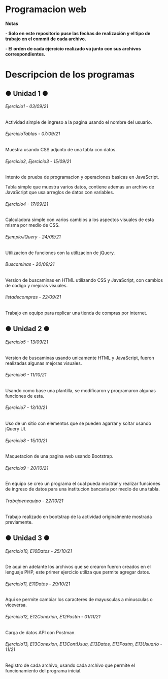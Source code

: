 # Programacion web

<!----Notas---->
**Notas**

**- Solo en este repositorio puse las fechas de realización y el tipo de trabajo en el commit de cada archivo.**

**- El orden de cada ejercicio realizado va junto con sus archivos correspondientes.**
<!----Separador de las notas---->

<!----Directorio con descripcion de los programas---->
# Descripcion de los programas

## ● Unidad 1 ●
###### Ejercicio1 - 03/09/21
Actividad simple de ingreso a la pagina usando el nombre del usuario.

<!----Separador---->

###### EjercicioTablas - 07/09/21
Muestra usando CSS adjunto de una tabla con datos.

<!----Separador---->

###### Ejercicio2, Ejercicio3 - 15/09/21
Intento de prueba de programacion y operaciones basicas en JavaScript.

<!----Separador---->

Tabla simple que muestra varios datos, contiene ademas un archivo de JavaScript que usa arreglos de datos con variables.

<!----Separador---->

###### Ejercicio4 - 17/09/21
Calculadora simple con varios cambios a los aspectos visuales de esta misma por medio de CSS.

<!----Separador---->

###### EjemploJQuery - 24/09/21
Utilizacion de funciones con la utilizacion de jQuery.

<!----Separador---->

###### Buscaminas - 20/09/21
Version de buscaminas en HTML utilizando CSS y JavaScript, con cambios de codigo y mejoras visuales.

<!----Separador---->

###### listadecompras - 22/09/21
Trabajo en equipo para replicar una tienda de compras por internet.

<!----Separador---->

## ● Unidad 2 ●
###### Ejercicio5 - 13/09/21
Version de buscaminas usando unicamente HTML y JavaScript, fueron realizadas algunas mejoras visuales.

<!----Separador---->

###### Ejercicio6 - 11/10/21
Usando como base una plantilla, se modificaron y programaron algunas funciones de esta.

<!----Separador---->

###### Ejercicio7 - 13/10/21
Uso de un sitio con elementos que se pueden agarrar y soltar usando jQuery UI.

<!----Separador---->

###### Ejercicio8 - 15/10/21
Maquetacion de una pagina web usando Bootstrap.

<!----Separador---->

###### Ejercicio9 - 20/10/21
En equipo se creo un programa el cual pueda mostrar y realizar funciones de ingreso de datos para una institucion bancaria por medio de una tabla.

<!----Separador---->

###### Trabajoenequipo - 22/10/21
Trabajo realizado en bootstrap de la actividad originalmente mostrada previamente.

<!----Separador---->

## ● Unidad 3 ●
###### Ejercicio10, E10Datos - 25/10/21
De aqui en adelante los archivos que se crearon fueron creados en el lenguaje PHP, este primer ejercicio utiliza que permite agregar datos.

<!----Separador---->

###### Ejercicio11, E11Datos - 29/10/21
Aqui se permite cambiar los caracteres de mayusculas a minusculas o viceversa.

<!----Separador---->

###### Ejercicio12, E12Conexion, E12Postm - 01/11/21
Carga de datos API con Postman.

<!----Separador---->

###### Ejercicio13, E13Conexion, E13ContUsua, E13Datos, E13Postm, E13Usuario - 11/21
Registro de cada archivo, usando cada archivo que permite el funcionamiento del programa inicial.

<!----Separador del directorio con ubicación de archivos---->